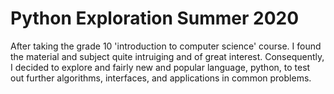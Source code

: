 # Python Exploration Summer 2020
After taking the grade 10 'introduction to computer science' course. I found the material and subject quite intruiging and of great interest. Consequently, I decided to explore and fairly new and popular language, python, to test out further algorithms, interfaces, and applications in common problems.
